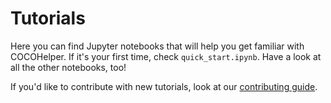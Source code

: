 # Tutorials

Here you can find Jupyter notebooks that will help you get familiar with COCOHelper. 
If it's your first time, check `quick_start.ipynb`. Have a look at all the other notebooks, too!

If you'd like to contribute with new tutorials, look at our [contributing guide](doc/src-man/contributing.md).
